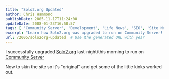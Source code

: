```yaml
---
title: "Solo2.org Updated"
author: Chris Hammond
publishDate: 2005-11-17T11:24:00
updateDate: 2008-01-23T16:50:57
tags: [ 'Community Server', 'Development', 'Life News', 'SEO', 'Site News', 'Technology' ]
excerpt: "Learn how Solo2.org was upgraded to run on Community Server! Discover the process of skinning the site for a fresh look and ironing out any kinks."
url: /2005/solo2org-updated  # Use the generated URL with year
---
```

<P>I successfully upgraded&nbsp;<A href="https://www.solo2.org/">Solo2.org</A> last night/this morning to run on <A href="https://www.communityserver.org/">Community Server</A></P> <P>Now to skin the site so it's "original" and get some of the little kinks worked out.</P>

